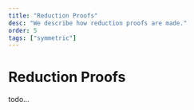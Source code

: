```yaml
---
title: "Reduction Proofs"
desc: "We describe how reduction proofs are made."
order: 5
tags: ["symmetric"]
---
```


# Reduction Proofs

todo...
